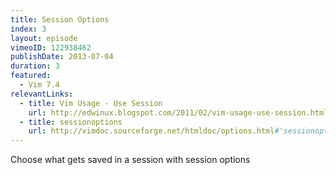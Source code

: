 ```yaml
---
title: Session Options
index: 3
layout: episode
vimeoID: 122938462
publishDate: 2013-07-04
duration: 3
featured:
  - Vim 7.4
relevantLinks:
  - title: Vim Usage - Use Session
    url: http://edwinux.blogspot.com/2011/02/vim-usage-use-session.html
  - title: sessionoptions
    url: http://vimdoc.sourceforge.net/htmldoc/options.html#'sessionoptions'
---
```

Choose what gets saved in a session with session options

